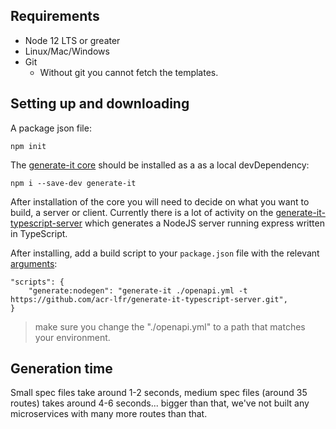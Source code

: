 ## Requirements
- Node 12 LTS or greater
- Linux/Mac/Windows
- Git
  - Without git you cannot fetch the templates.

## Setting up and downloading
A package json file:
```
npm init
```

The [generate-it core](npmjs.com/package/generate-it) should be installed as a as a local devDependency:
```
npm i --save-dev generate-it
```

After installation of the core you will need to decide on what you want to build, a server or client. 
Currently there is a lot of activity on the [generate-it-typescript-server](https://github.com/acr-lfr/generate-it-typescript-server) which generates a NodeJS server running express written in TypeScript.

After installing, add a build script to your `package.json` file with the relevant [arguments](/_pages/cli.md):
```
"scripts": {
    "generate:nodegen": "generate-it ./openapi.yml -t https://github.com/acr-lfr/generate-it-typescript-server.git",
}
```

> make sure you change the "./openapi.yml" to a path that matches your environment.

## Generation time

Small spec files take around 1-2 seconds, medium spec files (around 35 routes) takes around 4-6 seconds... bigger than that, we've not built any microservices with many more routes than that.
